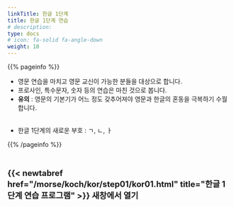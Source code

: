 ```yaml
---
linkTitle: 한글 1단계
title: 한글 1단계 연습
# description: 
type: docs
# icon: fa-solid fa-angle-down
weight: 10
---
```


{{% pageinfo %}}

- 영문 연습을 마치고 영문 교신이 가능한 분들을 대상으로 합니다.
- 프로사인, 특수문자, 숫자 등의 연습은 마친 것으로 봅니다.
- <b>유의</b> : 영문의 기본기가 어느 정도 갖추어져야 영문과 한글의 혼동을 극복하기 수월합니다.<br><br>

* 한글 1단계의 새로운 부호 : ㄱ, ㄴ, ㅏ

{{% /pageinfo %}}

<br>

<b><span style="font-size:130%">{{< newtabref href="/morse/koch/kor/step01/kor01.html" title="한글 1단계 연습 프로그램" >}} 새창에서 열기</span></b>




